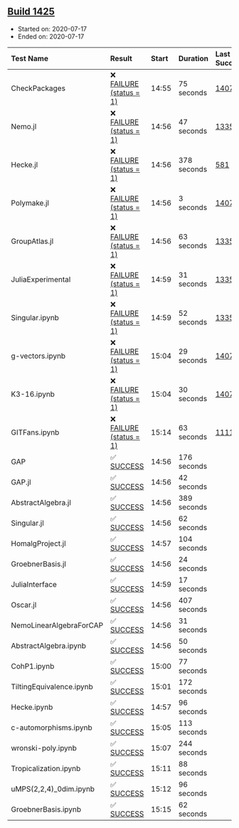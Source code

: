 ## [Build 1425](https://oscarci.mathematik.uni-kl.de/job/oscar-julia-1.4/1425/)

* Started on: 2020-07-17
* Ended on: 2020-07-17

| Test Name    | Result | Start | Duration | Last Success | First Failure |
|:-------------|:-------|:------|:---------|:-------------|:--------------|
| CheckPackages | ❌ [FAILURE (status = 1)](https://oscarci.mathematik.uni-kl.de/job/oscar-julia-1.4/1425/artifact/logs/build-1425/CheckPackages.log) | 14:55 | 75 seconds | [1407](https://oscarci.mathematik.uni-kl.de/job/oscar-julia-1.4/1407/) | [1408](https://oscarci.mathematik.uni-kl.de/job/oscar-julia-1.4/1408/) |
| Nemo.jl | ❌ [FAILURE (status = 1)](https://oscarci.mathematik.uni-kl.de/job/oscar-julia-1.4/1425/artifact/logs/build-1425/Nemo.jl.log) | 14:56 | 47 seconds | [1335](https://oscarci.mathematik.uni-kl.de/job/oscar-julia-1.4/1335/) | [1336](https://oscarci.mathematik.uni-kl.de/job/oscar-julia-1.4/1336/) |
| Hecke.jl | ❌ [FAILURE (status = 1)](https://oscarci.mathematik.uni-kl.de/job/oscar-julia-1.4/1425/artifact/logs/build-1425/Hecke.jl.log) | 14:56 | 378 seconds | [581](https://oscarci.mathematik.uni-kl.de/job/oscar-julia-1.4/581/) | [582](https://oscarci.mathematik.uni-kl.de/job/oscar-julia-1.4/582/) |
| Polymake.jl | ❌ [FAILURE (status = 1)](https://oscarci.mathematik.uni-kl.de/job/oscar-julia-1.4/1425/artifact/logs/build-1425/Polymake.jl.log) | 14:56 | 3 seconds | [1407](https://oscarci.mathematik.uni-kl.de/job/oscar-julia-1.4/1407/) | [1408](https://oscarci.mathematik.uni-kl.de/job/oscar-julia-1.4/1408/) |
| GroupAtlas.jl | ❌ [FAILURE (status = 1)](https://oscarci.mathematik.uni-kl.de/job/oscar-julia-1.4/1425/artifact/logs/build-1425/GroupAtlas.jl.log) | 14:56 | 63 seconds | [1335](https://oscarci.mathematik.uni-kl.de/job/oscar-julia-1.4/1335/) | [1336](https://oscarci.mathematik.uni-kl.de/job/oscar-julia-1.4/1336/) |
| JuliaExperimental | ❌ [FAILURE (status = 1)](https://oscarci.mathematik.uni-kl.de/job/oscar-julia-1.4/1425/artifact/logs/build-1425/JuliaExperimental.log) | 14:59 | 31 seconds | [1335](https://oscarci.mathematik.uni-kl.de/job/oscar-julia-1.4/1335/) | [1336](https://oscarci.mathematik.uni-kl.de/job/oscar-julia-1.4/1336/) |
| Singular.ipynb | ❌ [FAILURE (status = 1)](https://oscarci.mathematik.uni-kl.de/job/oscar-julia-1.4/1425/artifact/logs/build-1425/Singular.ipynb.log) | 14:59 | 52 seconds | [1335](https://oscarci.mathematik.uni-kl.de/job/oscar-julia-1.4/1335/) | [1336](https://oscarci.mathematik.uni-kl.de/job/oscar-julia-1.4/1336/) |
| g-vectors.ipynb | ❌ [FAILURE (status = 1)](https://oscarci.mathematik.uni-kl.de/job/oscar-julia-1.4/1425/artifact/logs/build-1425/g-vectors.ipynb.log) | 15:04 | 29 seconds | [1407](https://oscarci.mathematik.uni-kl.de/job/oscar-julia-1.4/1407/) | [1408](https://oscarci.mathematik.uni-kl.de/job/oscar-julia-1.4/1408/) |
| K3-16.ipynb | ❌ [FAILURE (status = 1)](https://oscarci.mathematik.uni-kl.de/job/oscar-julia-1.4/1425/artifact/logs/build-1425/K3-16.ipynb.log) | 15:04 | 30 seconds | [1407](https://oscarci.mathematik.uni-kl.de/job/oscar-julia-1.4/1407/) | [1408](https://oscarci.mathematik.uni-kl.de/job/oscar-julia-1.4/1408/) |
| GITFans.ipynb | ❌ [FAILURE (status = 1)](https://oscarci.mathematik.uni-kl.de/job/oscar-julia-1.4/1425/artifact/logs/build-1425/GITFans.ipynb.log) | 15:14 | 63 seconds | [1111](https://oscarci.mathematik.uni-kl.de/job/oscar-julia-1.4/1111/) | [1112](https://oscarci.mathematik.uni-kl.de/job/oscar-julia-1.4/1112/) |
| GAP | ✅ [SUCCESS](https://oscarci.mathematik.uni-kl.de/job/oscar-julia-1.4/1425/artifact/logs/build-1425/GAP.log) | 14:56 | 176 seconds |  |  |
| GAP.jl | ✅ [SUCCESS](https://oscarci.mathematik.uni-kl.de/job/oscar-julia-1.4/1425/artifact/logs/build-1425/GAP.jl.log) | 14:56 | 42 seconds |  |  |
| AbstractAlgebra.jl | ✅ [SUCCESS](https://oscarci.mathematik.uni-kl.de/job/oscar-julia-1.4/1425/artifact/logs/build-1425/AbstractAlgebra.jl.log) | 14:56 | 389 seconds |  |  |
| Singular.jl | ✅ [SUCCESS](https://oscarci.mathematik.uni-kl.de/job/oscar-julia-1.4/1425/artifact/logs/build-1425/Singular.jl.log) | 14:56 | 62 seconds |  |  |
| HomalgProject.jl | ✅ [SUCCESS](https://oscarci.mathematik.uni-kl.de/job/oscar-julia-1.4/1425/artifact/logs/build-1425/HomalgProject.jl.log) | 14:57 | 104 seconds |  |  |
| GroebnerBasis.jl | ✅ [SUCCESS](https://oscarci.mathematik.uni-kl.de/job/oscar-julia-1.4/1425/artifact/logs/build-1425/GroebnerBasis.jl.log) | 14:56 | 24 seconds |  |  |
| JuliaInterface | ✅ [SUCCESS](https://oscarci.mathematik.uni-kl.de/job/oscar-julia-1.4/1425/artifact/logs/build-1425/JuliaInterface.log) | 14:59 | 17 seconds |  |  |
| Oscar.jl | ✅ [SUCCESS](https://oscarci.mathematik.uni-kl.de/job/oscar-julia-1.4/1425/artifact/logs/build-1425/Oscar.jl.log) | 14:56 | 407 seconds |  |  |
| NemoLinearAlgebraForCAP | ✅ [SUCCESS](https://oscarci.mathematik.uni-kl.de/job/oscar-julia-1.4/1425/artifact/logs/build-1425/NemoLinearAlgebraForCAP.log) | 14:56 | 31 seconds |  |  |
| AbstractAlgebra.ipynb | ✅ [SUCCESS](https://oscarci.mathematik.uni-kl.de/job/oscar-julia-1.4/1425/artifact/logs/build-1425/AbstractAlgebra.ipynb.log) | 14:56 | 50 seconds |  |  |
| CohP1.ipynb | ✅ [SUCCESS](https://oscarci.mathematik.uni-kl.de/job/oscar-julia-1.4/1425/artifact/logs/build-1425/CohP1.ipynb.log) | 15:00 | 77 seconds |  |  |
| TiltingEquivalence.ipynb | ✅ [SUCCESS](https://oscarci.mathematik.uni-kl.de/job/oscar-julia-1.4/1425/artifact/logs/build-1425/TiltingEquivalence.ipynb.log) | 15:01 | 172 seconds |  |  |
| Hecke.ipynb | ✅ [SUCCESS](https://oscarci.mathematik.uni-kl.de/job/oscar-julia-1.4/1425/artifact/logs/build-1425/Hecke.ipynb.log) | 14:57 | 96 seconds |  |  |
| c-automorphisms.ipynb | ✅ [SUCCESS](https://oscarci.mathematik.uni-kl.de/job/oscar-julia-1.4/1425/artifact/logs/build-1425/c-automorphisms.ipynb.log) | 15:05 | 113 seconds |  |  |
| wronski-poly.ipynb | ✅ [SUCCESS](https://oscarci.mathematik.uni-kl.de/job/oscar-julia-1.4/1425/artifact/logs/build-1425/wronski-poly.ipynb.log) | 15:07 | 244 seconds |  |  |
| Tropicalization.ipynb | ✅ [SUCCESS](https://oscarci.mathematik.uni-kl.de/job/oscar-julia-1.4/1425/artifact/logs/build-1425/Tropicalization.ipynb.log) | 15:11 | 88 seconds |  |  |
| uMPS(2,2,4)_0dim.ipynb | ✅ [SUCCESS](https://oscarci.mathematik.uni-kl.de/job/oscar-julia-1.4/1425/artifact/logs/build-1425/uMPS-2-2-4-_0dim.ipynb.log) | 15:12 | 96 seconds |  |  |
| GroebnerBasis.ipynb | ✅ [SUCCESS](https://oscarci.mathematik.uni-kl.de/job/oscar-julia-1.4/1425/artifact/logs/build-1425/GroebnerBasis.ipynb.log) | 15:15 | 62 seconds |  |  |
